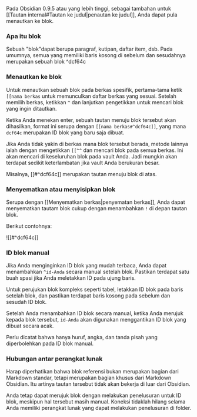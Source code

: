 Pada Obsidian 0.9.5 atau yang lebih tinggi, sebagai tambahan untuk [[Tautan internal#Tautan ke judul|penautan ke judul]], Anda dapat pula menautkan ke blok.

### Apa itu blok

Sebuah "blok"dapat berupa paragraf, kutipan, daftar item, dsb. Pada umumnya, semua yang memiliki baris kosong di sebelum dan sesudahnya merupakan sebuah blok ^dcf64c

### Menautkan ke blok

Untuk menautkan sebuah blok pada berkas spesifik, pertama-tama ketik `[[nama berkas` untuk memunculkan daftar berkas yang sesuai. Setelah memilih berkas, ketikkan `^` dan lanjutkan pengetikkan untuk mencari blok yang ingin ditautkan.

Ketika Anda menekan enter, sebuah tautan menuju blok tersebut akan dihasilkan, format ini serupa dengan `[[nama berkas#^dcf64c]]`, yang mana `dcf64c` merupakan ID blok yang baru saja dibuat.

Jika Anda tidak yakin di berkas mana blok tersebut berada, metode lainnya ialah dengan mengetikkan `[[^^` dan mencari blok pada semua berkas. Ini akan mencari di keseluruhan blok pada vault Anda. Jadi mungkin akan terdapat sedikit keterlambatan jika vault Anda berukuran besar.

Misalnya, [[#^dcf64c]] merupakan tautan menuju blok di atas.

### Menyematkan atau menyisipkan blok

Serupa dengan [[Menyematkan berkas|penyematan berkas]], Anda dapat menyematkan tautam blok cukup dengan menambahkan `!` di depan tautan blok.

Berikut contohnya:

![[#^dcf64c]]

### ID blok manual

Jika Anda menginginkan ID blok yang mudah terbaca, Anda dapat menambahkan `^id-Anda` secara manual setelah blok. Pastikan terdapat satu buah spasi jika Anda meletakkan ID pada ujung baris.

Untuk perujukan blok kompleks seperti tabel, letakkan ID blok pada baris setelah blok, dan pastikan terdapat baris kosong pada sebelum dan sesudah ID blok.

Setelah Anda menambahkan ID blok secara manual, ketika Anda merujuk kepada blok tersebut, `id-Anda` akan digunakan menggantikan ID blok yang dibuat secara acak.

Perlu dicatat bahwa hanya huruf, angka, dan tanda pisah yang diperbolehkan pada ID blok manual.

### Hubungan antar perangkat lunak

Harap diperhatikan bahwa blok referensi bukan merupakan bagian dari Markdown standar, tetapi merupakan bagian khusus dari Markdown Obsidian. Itu artinya tautan tersebut tidak akan bekerja di luar dari Obsidian.

Anda tetap dapat merujuk blok dengan melakukan penelusuran untuk ID blok, meskipun hal tersebut masih manual. Koneksi tidaklah hilang selama Anda memiliki perangkat lunak yang dapat melakukan penelusuran di folder.
